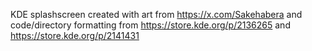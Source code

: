 KDE splashscreen created with art from https://x.com/Sakehabera and code/directory formatting from https://store.kde.org/p/2136265 and https://store.kde.org/p/2141431
